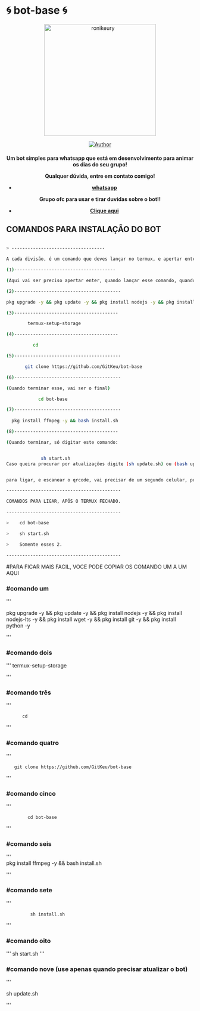 # 🌀 bot-base 🌀
<div align="center">
<img src="https://i.ibb.co/TLySDcF/59ed60bd9936.jpg" alt="ronikeury" width="300" />

</div>
<p align="center">
  <a href="https://github.com/GitKeu/bot-base"><img title="Author" src="https://img.shields.io/github/forks/GitKeu/bot-base?color=black&label=ronikeury&logo=ronikeury&logoColor=ronikeury" /></a>
  <h4 align="center">

Um bot simples para whatsapp que está em desenvolvimento para animar os dias do seu grupo!

Qualquer dúvida, entre em contato comigo!
- [whatsapp](https://wa.me/5519986110794)

Grupo ofc para usar e tirar duvidas sobre o bot!!
- [Clique aqui](https://chat.whatsapp.com/GRWgGE02S2822S7E3zb84P)

## COMANDOS PARA INSTALAÇÃO DO BOT
```bash

> -----------------------------------

A cada divisão, é um comando que deves lançar no termux, e apertar enter, junto mesmo, da fórma que tiver.

(1)--------------------------------------

(Aqui vai ser preciso apertar enter, quando lançar esse comando, quando ele pausar e aparecer "[default=N] ?", Ok?)

(2)----------------------------------------

pkg upgrade -y && pkg update -y && pkg install nodejs -y && pkg install nodejs-lts -y && pkg install wget -y && pkg install git -y && pkg install python -y

(3)---------------------------------------

        termux-setup-storage 

(4)---------------------------------------

          cd

(5)----------------------------------------

       git clone https://github.com/GitKeu/bot-base

(6)----------------------------------------

(Quando terminar esse, vai ser o final)

            cd bot-base

(7)----------------------------------------
    
  pkg install ffmpeg -y && bash install.sh

(8)---------------------------------------

(Quando terminar, só digitar este comando:


             sh start.sh 
Caso queira procurar por atualizações digite (sh update.sh) ou (bash update.sh)


para ligar, e escanear o qrcode, vai precisar de um segundo celular, pra tirar a foto do qrcode e utilizar como base, para escanear a foto que você tirou, com um whatsapp secundário, e escanear a foto, através do WhatsApp web, que fica nos 3 pontinhos do WhatsApp, ou pode se chamar, aparelhos conectados, ou linked devices.)

-------------------------------------------

COMANDOS PARA LIGAR, APÓS O TERMUX FECHADO. 

-------------------------------------------

>    cd bot-base

>    sh start.sh 

>    Somente esses 2.

-------------------------------------------
```
#PARA FICAR MAIS FACIL, VOCE PODE COPIAR OS COMANDO UM A UM AQUI 

<h3>#comando um </h3>
'''

pkg upgrade -y && pkg update -y && pkg install nodejs -y && pkg install nodejs-lts -y && pkg install wget -y && pkg install git -y && pkg install python -y

'''

<h3>#comando dois </h3>

'''
        termux-setup-storage 

'''
<h3>#comando três </h3>
'''

          cd
'''

<h3>#comando quatro </h3>

'''

       git clone https://github.com/GitKeu/bot-base

'''

<h3>#comando cinco </h3>

'''

            cd bot-base

'''

<h3>#comando seis </h3>
 
'''   
  pkg install ffmpeg -y && bash install.sh

'''

<h3>#comando sete </h3>
'''


             sh install.sh 
'''
<h3>#comando oito </h3>

'''
             sh start.sh
'''

<h3>#comando nove (use apenas quando precisar atualizar o bot) </h3>

'''

sh update.sh 

'''
